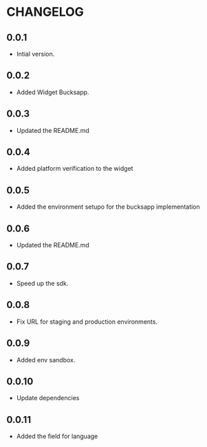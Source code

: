 
# CHANGELOG

## 0.0.1

* Intial version.

## 0.0.2

* Added Widget Bucksapp.

## 0.0.3

* Updated the README.md

## 0.0.4

* Added platform verification to the widget

## 0.0.5

* Added the environment setupo for the bucksapp implementation

## 0.0.6

* Updated the README.md

## 0.0.7

* Speed up the sdk.

## 0.0.8

* Fix URL for staging and production environments.

## 0.0.9

* Added env sandbox.

## 0.0.10

* Update dependencies

## 0.0.11

* Added the field for language

